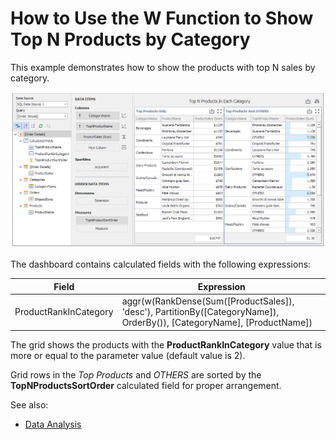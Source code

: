# How to Use the W Function to Show Top N Products by Category

This example demonstrates how to show the products with top N sales by category.

![](images/screenshot.png)


The dashboard contains calculated fields with the following expressions:

| Field | Expression |
| --- | --- |
| ProductRankInCategory | aggr(w(RankDense(Sum([ProductSales]), 'desc'), PartitionBy([CategoryName]), OrderBy()), [CategoryName], [ProductName])

The grid shows the products with the **ProductRankInCategory** value that is more or equal to the parameter value (default value is 2).

Grid rows in the _Top Products_ and _OTHERS_ are sorted by the 
**TopNProductsSortOrder** calculated field for proper arrangement.

See also:

* [Data Analysis](https://docs.devexpress.com/Dashboard/115868)